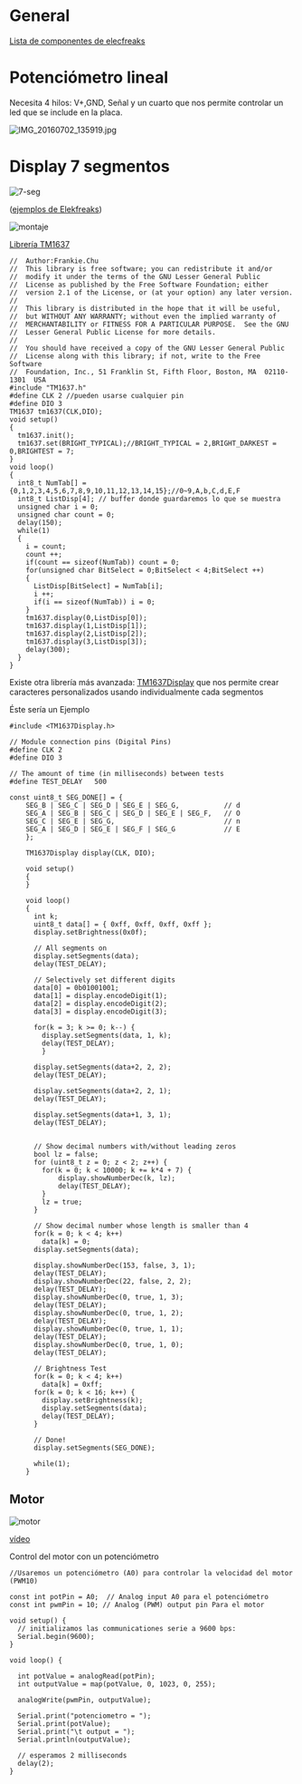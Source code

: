 # General

[Lista de componentes de elecfreaks](http://www.elecfreaks.com/wiki/index.php?title=Catalog_category)

# Potenciómetro lineal

Necesita 4 hilos: V+,GND, Señal y un cuarto que nos permite controlar un led que se include en la placa.

![IMG_20160702_135919.jpg](./images/IMG_20160702_135919.jpg)

# Display 7 segmentos



![7-seg](http://www.elecfreaks.com/wiki/images/4/4f/Segment-1.jpg)

([ejemplos de Elekfreaks](http://elecfreaks.com/estore/download/EF4056-Paintcode.zip))

![montaje](./images/display7seg_IMG_20160912_202357.jpg)

[Librería TM1637](./Ejemplos/TM1637.zip)



    //  Author:Frankie.Chu
    //  This library is free software; you can redistribute it and/or
    //  modify it under the terms of the GNU Lesser General Public
    //  License as published by the Free Software Foundation; either
    //  version 2.1 of the License, or (at your option) any later version.
    //
    //  This library is distributed in the hope that it will be useful,
    //  but WITHOUT ANY WARRANTY; without even the implied warranty of
    //  MERCHANTABILITY or FITNESS FOR A PARTICULAR PURPOSE.  See the GNU
    //  Lesser General Public License for more details.
    //
    //  You should have received a copy of the GNU Lesser General Public
    //  License along with this library; if not, write to the Free Software
    //  Foundation, Inc., 51 Franklin St, Fifth Floor, Boston, MA  02110-1301  USA
    #include "TM1637.h"
    #define CLK 2 //pueden usarse cualquier pin
    #define DIO 3
    TM1637 tm1637(CLK,DIO);
    void setup()
    {
      tm1637.init();
      tm1637.set(BRIGHT_TYPICAL);//BRIGHT_TYPICAL = 2,BRIGHT_DARKEST = 0,BRIGHTEST = 7;
    }
    void loop()
    {
      int8_t NumTab[] = {0,1,2,3,4,5,6,7,8,9,10,11,12,13,14,15};//0~9,A,b,C,d,E,F
      int8_t ListDisp[4]; // buffer donde guardaremos lo que se muestra
      unsigned char i = 0;
      unsigned char count = 0;
      delay(150);
      while(1)
      {
        i = count;
        count ++;
        if(count == sizeof(NumTab)) count = 0;
        for(unsigned char BitSelect = 0;BitSelect < 4;BitSelect ++)
        {
          ListDisp[BitSelect] = NumTab[i];
          i ++;
          if(i == sizeof(NumTab)) i = 0;
        }
        tm1637.display(0,ListDisp[0]);
        tm1637.display(1,ListDisp[1]);
        tm1637.display(2,ListDisp[2]);
        tm1637.display(3,ListDisp[3]);
        delay(300);
      }
    }

Existe otra librería más avanzada: [TM1637Display](./Ejemplos/TM1637Display.zip) que nos permite crear caracteres personalizados usando individualmente cada segmentos

Éste sería un Ejemplo

    #include <TM1637Display.h>

    // Module connection pins (Digital Pins)
    #define CLK 2
    #define DIO 3

    // The amount of time (in milliseconds) between tests
    #define TEST_DELAY   500

    const uint8_t SEG_DONE[] = {
    	SEG_B | SEG_C | SEG_D | SEG_E | SEG_G,           // d
    	SEG_A | SEG_B | SEG_C | SEG_D | SEG_E | SEG_F,   // O
    	SEG_C | SEG_E | SEG_G,                           // n
    	SEG_A | SEG_D | SEG_E | SEG_F | SEG_G            // E
    	};

        TM1637Display display(CLK, DIO);

        void setup()
        {
        }

        void loop()
        {
          int k;
          uint8_t data[] = { 0xff, 0xff, 0xff, 0xff };
          display.setBrightness(0x0f);

          // All segments on
          display.setSegments(data);
          delay(TEST_DELAY);

          // Selectively set different digits
          data[0] = 0b01001001;
          data[1] = display.encodeDigit(1);
          data[2] = display.encodeDigit(2);
          data[3] = display.encodeDigit(3);

          for(k = 3; k >= 0; k--) {
        	display.setSegments(data, 1, k);
        	delay(TEST_DELAY);
        	}

          display.setSegments(data+2, 2, 2);
          delay(TEST_DELAY);

          display.setSegments(data+2, 2, 1);
          delay(TEST_DELAY);

          display.setSegments(data+1, 3, 1);
          delay(TEST_DELAY);


          // Show decimal numbers with/without leading zeros
          bool lz = false;
          for (uint8_t z = 0; z < 2; z++) {
        	for(k = 0; k < 10000; k += k*4 + 7) {
        		display.showNumberDec(k, lz);
        		delay(TEST_DELAY);
        	}
        	lz = true;
          }

          // Show decimal number whose length is smaller than 4
          for(k = 0; k < 4; k++)
        	data[k] = 0;
          display.setSegments(data);

          display.showNumberDec(153, false, 3, 1);
          delay(TEST_DELAY);
          display.showNumberDec(22, false, 2, 2);
          delay(TEST_DELAY);
          display.showNumberDec(0, true, 1, 3);
          delay(TEST_DELAY);
          display.showNumberDec(0, true, 1, 2);
          delay(TEST_DELAY);
          display.showNumberDec(0, true, 1, 1);
          delay(TEST_DELAY);
          display.showNumberDec(0, true, 1, 0);
          delay(TEST_DELAY);

          // Brightness Test
          for(k = 0; k < 4; k++)
        	data[k] = 0xff;
          for(k = 0; k < 16; k++) {
            display.setBrightness(k);
            display.setSegments(data);
            delay(TEST_DELAY);
          }

          // Done!
          display.setSegments(SEG_DONE);

          while(1);
        }

## Motor

![motor](http://www.elecfreaks.com/estore/media/catalog/product/cache/1/image/800x800/9df78eab33525d08d6e5fb8d27136e95/o/c/octopus-motor-brick1-1.png)

[vídeo](https://youtu.be/LACQjR5eTk0)

Control del motor con un potenciómetro


    //Usaremos un potenciómetro (A0) para controlar la velocidad del motor (PWM10)

    const int potPin = A0;  // Analog input A0 para el potenciómetro
    const int pwmPin = 10; // Analog (PWM) output pin Para el motor

    void setup() {
      // initializamos las communicationes serie a 9600 bps:
      Serial.begin(9600);
    }

    void loop() {

      int potValue = analogRead(potPin);
      int outputValue = map(potValue, 0, 1023, 0, 255);

      analogWrite(pwmPin, outputValue);

      Serial.print("potenciometro = ");
      Serial.print(potValue);
      Serial.print("\t output = ");
      Serial.println(outputValue);

      // esperamos 2 milliseconds
      delay(2);
    }
